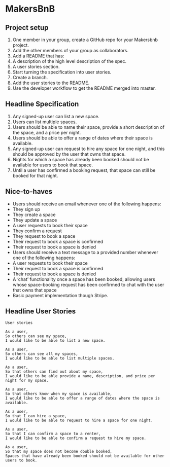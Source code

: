 # MakersBnB

## Project setup 
1. One member in your group, create a GitHub repo for your Makersbnb project.
2. Add the other members of your group as collaborators.
3. Add a README that has:
4. A description of the high level description of the spec.
5. A user stories section.
6. Start turning the specification into user stories.
7. Create a branch.
8. Add the user stories to the README.
9. Use the developer workflow to get the README merged into master.

## Headline Specification
1. Any signed-up user can list a new space.
2. Users can list multiple spaces.
3. Users should be able to name their space, provide a short description of the space, and a price per night.
4. Users should be able to offer a range of dates where their space is available.
5. Any signed-up user can request to hire any space for one night, and this should be approved by the user that owns that space.
6. Nights for which a space has already been booked should not be available for users to book that space.
7. Until a user has confirmed a booking request, that space can still be booked for that night.

## Nice-to-haves
- Users should receive an email whenever one of the following happens:
- They sign up
- They create a space
- They update a space
- A user requests to book their space
- They confirm a request
- They request to book a space
- Their request to book a space is confirmed
- Their request to book a space is denied
- Users should receive a text message to a provided number whenever one of the following happens:
- A user requests to book their space
- Their request to book a space is confirmed
- Their request to book a space is denied
- A ‘chat’ functionality once a space has been booked, allowing users whose space-booking request has been confirmed to chat with the user that owns that space
- Basic payment implementation though Stripe.

## Headline User Stories
```
User stories

As a user,
So others can see my space,
I would like to be able to list a new space.

As a user,
So others can see all my spaces,
I would like to be able to list multiple spaces.

As a user,
So that others can find out about my space,
I would like to be able provide a name, description, and price per night for my space.

As a user,
So that others know when my space is available,
I would like to be able to offer a range of dates where the space is available.

As a user,
So that I can hire a space,
I would like to be able to request to hire a space for one night.

As a user,
So that I can confirm a space to a renter,
I would like to be able to confirm a request to hire my space.

As a user,
So that my space does not become double booked,
Spaces that have already been booked should not be available for other users to book.
```
